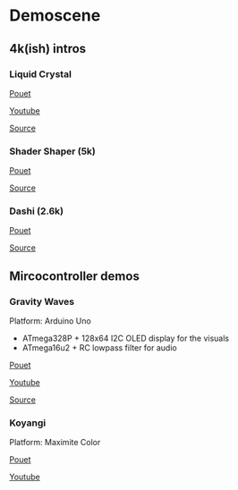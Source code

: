 # Demoscene

## 4k(ish) intros

### Liquid Crystal

[Pouet](https://www.pouet.net/prod.php?which=92241)

[Youtube](https://www.youtube.com/watch?v=2W1uVrKvVHI)

[Source](https://github.com/Antiemes/Liquid_Crystal)

### Shader Shaper (5k)

[Pouet](https://www.pouet.net/prod.php?which=95099)

[Source](https://github.com/Antiemes/Shader_Shaper)

### Dashi (2.6k)

[Pouet](https://www.pouet.net/prod.php?which=97898)

[Source](https://github.com/Antiemes/Dashi)

## Mircocontroller demos

### Gravity Waves

Platform: Arduino Uno

 - ATmega328P + 128x64 I2C OLED display for the visuals
 - ATmega16u2 + RC lowpass filter for audio

[Pouet](https://www.pouet.net/prod.php?which=89874)

[Youtube](https://www.youtube.com/watch?v=0_5xzSqeFAI)

[Source](https://github.com/Antiemes/Gravity_Waves)

### Koyangi

Platform: Maximite Color

[Pouet](https://www.pouet.net/prod.php?which=91662)

[Youtube](https://www.youtube.com/watch?v=Nx6WBTAvmNQ)

